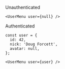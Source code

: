 Unauthenticated

```tsx
<UserMenu user={null} />
```

Authenticated

```tsx
const user = {
  id: 42,
  nick: 'Doug Forcett',
  avatar: null,
};

<UserMenu user={user} />
```
